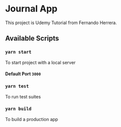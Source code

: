 # Journal App

This project is Udemy Tutorial from Fernando Herrera.

## Available Scripts

### `yarn start`
To start project with a local server
#### Default Port `3000`

### `yarn test`

To run test suites

### `yarn build`

To build a production app
